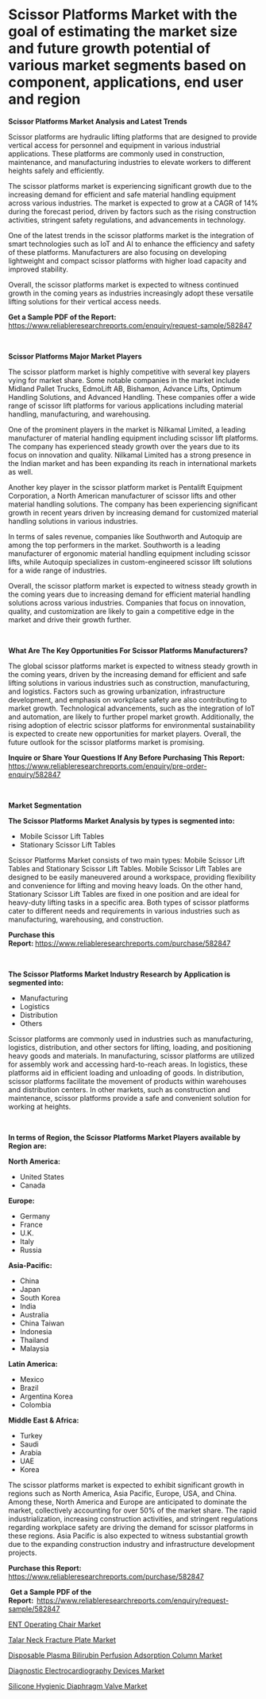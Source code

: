 <p><h1>Scissor Platforms Market with the goal of estimating the market size and future growth potential of various market segments based on component, applications, end user and region</h1></p><p><strong>Scissor Platforms Market Analysis and Latest Trends</strong></p>
<p><p>Scissor platforms are hydraulic lifting platforms that are designed to provide vertical access for personnel and equipment in various industrial applications. These platforms are commonly used in construction, maintenance, and manufacturing industries to elevate workers to different heights safely and efficiently.</p><p>The scissor platforms market is experiencing significant growth due to the increasing demand for efficient and safe material handling equipment across various industries. The market is expected to grow at a CAGR of 14% during the forecast period, driven by factors such as the rising construction activities, stringent safety regulations, and advancements in technology.</p><p>One of the latest trends in the scissor platforms market is the integration of smart technologies such as IoT and AI to enhance the efficiency and safety of these platforms. Manufacturers are also focusing on developing lightweight and compact scissor platforms with higher load capacity and improved stability.</p><p>Overall, the scissor platforms market is expected to witness continued growth in the coming years as industries increasingly adopt these versatile lifting solutions for their vertical access needs.</p></p>
<p><strong>Get a Sample PDF of the Report:&nbsp;</strong> <a href="https://www.reliableresearchreports.com/enquiry/request-sample/582847">https://www.reliableresearchreports.com/enquiry/request-sample/582847</a></p>
<p>&nbsp;</p>
<p><strong>Scissor Platforms Major Market Players</strong></p>
<p><p>The scissor platform market is highly competitive with several key players vying for market share. Some notable companies in the market include Midland Pallet Trucks, EdmoLift AB, Bishamon, Advance Lifts, Optimum Handling Solutions, and Advanced Handling. These companies offer a wide range of scissor lift platforms for various applications including material handling, manufacturing, and warehousing.</p><p>One of the prominent players in the market is Nilkamal Limited, a leading manufacturer of material handling equipment including scissor lift platforms. The company has experienced steady growth over the years due to its focus on innovation and quality. Nilkamal Limited has a strong presence in the Indian market and has been expanding its reach in international markets as well.</p><p>Another key player in the scissor platform market is Pentalift Equipment Corporation, a North American manufacturer of scissor lifts and other material handling solutions. The company has been experiencing significant growth in recent years driven by increasing demand for customized material handling solutions in various industries.</p><p>In terms of sales revenue, companies like Southworth and Autoquip are among the top performers in the market. Southworth is a leading manufacturer of ergonomic material handling equipment including scissor lifts, while Autoquip specializes in custom-engineered scissor lift solutions for a wide range of industries.</p><p>Overall, the scissor platform market is expected to witness steady growth in the coming years due to increasing demand for efficient material handling solutions across various industries. Companies that focus on innovation, quality, and customization are likely to gain a competitive edge in the market and drive their growth further.</p></p>
<p>&nbsp;</p>
<p><strong>What Are The Key Opportunities For Scissor Platforms Manufacturers?</strong></p>
<p><p>The global scissor platforms market is expected to witness steady growth in the coming years, driven by the increasing demand for efficient and safe lifting solutions in various industries such as construction, manufacturing, and logistics. Factors such as growing urbanization, infrastructure development, and emphasis on workplace safety are also contributing to market growth. Technological advancements, such as the integration of IoT and automation, are likely to further propel market growth. Additionally, the rising adoption of electric scissor platforms for environmental sustainability is expected to create new opportunities for market players. Overall, the future outlook for the scissor platforms market is promising.</p></p>
<p><strong>Inquire or Share Your Questions If Any Before Purchasing This Report:</strong> <a href="https://www.reliableresearchreports.com/enquiry/pre-order-enquiry/582847">https://www.reliableresearchreports.com/enquiry/pre-order-enquiry/582847</a></p>
<p>&nbsp;</p>
<p><strong>Market Segmentation</strong></p>
<p><strong>The Scissor Platforms Market Analysis by types is segmented into:</strong></p>
<p><ul><li>Mobile Scissor Lift Tables</li><li>Stationary Scissor Lift Tables</li></ul></p>
<p><p>Scissor Platforms Market consists of two main types: Mobile Scissor Lift Tables and Stationary Scissor Lift Tables. Mobile Scissor Lift Tables are designed to be easily maneuvered around a workspace, providing flexibility and convenience for lifting and moving heavy loads. On the other hand, Stationary Scissor Lift Tables are fixed in one position and are ideal for heavy-duty lifting tasks in a specific area. Both types of scissor platforms cater to different needs and requirements in various industries such as manufacturing, warehousing, and construction.</p></p>
<p><strong>Purchase this Report:&nbsp;</strong><a href="https://www.reliableresearchreports.com/purchase/582847">https://www.reliableresearchreports.com/purchase/582847</a></p>
<p>&nbsp;</p>
<p><strong>The Scissor Platforms Market Industry Research by Application is segmented into:</strong></p>
<p><ul><li>Manufacturing</li><li>Logistics</li><li>Distribution</li><li>Others</li></ul></p>
<p><p>Scissor platforms are commonly used in industries such as manufacturing, logistics, distribution, and other sectors for lifting, loading, and positioning heavy goods and materials. In manufacturing, scissor platforms are utilized for assembly work and accessing hard-to-reach areas. In logistics, these platforms aid in efficient loading and unloading of goods. In distribution, scissor platforms facilitate the movement of products within warehouses and distribution centers. In other markets, such as construction and maintenance, scissor platforms provide a safe and convenient solution for working at heights.</p></p>
<p>&nbsp;</p>
<p><strong>In terms of Region, the Scissor Platforms Market Players available by Region are:</strong></p>
<p>
    <p> <strong> North America: </strong>
        <ul>
            <li>United States</li>
            <li>Canada</li>
        </ul>
        </p> 
    <p> <strong> Europe: </strong>
        <ul>
            <li>Germany</li>
            <li>France</li>
            <li>U.K.</li>
            <li>Italy</li>
            <li>Russia</li>
        </ul>
        </p> 
    <p> <strong> Asia-Pacific: </strong>
        <ul>
            <li>China</li>
            <li>Japan</li>
            <li>South Korea</li>
            <li>India</li>
            <li>Australia</li>
            <li>China Taiwan</li>
            <li>Indonesia</li>
            <li>Thailand</li>
            <li>Malaysia</li>
        </ul>
        </p> 
    <p> <strong> Latin America: </strong>
        <ul>
            <li>Mexico</li>
            <li>Brazil</li>
            <li>Argentina Korea</li>
            <li>Colombia</li>
        </ul>
        </p> 
    <p> <strong> Middle East & Africa: </strong>
        <ul>
            <li>Turkey</li>
            <li>Saudi</li>
            <li>Arabia</li>
            <li>UAE</li>
            <li>Korea</li>
        </ul>
    </p>
    </p>
<p><p>The scissor platforms market is expected to exhibit significant growth in regions such as North America, Asia Pacific, Europe, USA, and China. Among these, North America and Europe are anticipated to dominate the market, collectively accounting for over 50% of the market share. The rapid industrialization, increasing construction activities, and stringent regulations regarding workplace safety are driving the demand for scissor platforms in these regions. Asia Pacific is also expected to witness substantial growth due to the expanding construction industry and infrastructure development projects.</p></p>
<p><strong>Purchase this Report: </strong><a href="https://www.reliableresearchreports.com/purchase/582847">https://www.reliableresearchreports.com/purchase/582847</a></p>
<p>&nbsp;<strong>Get a Sample PDF of the Report:&nbsp;&nbsp;</strong><a href="https://www.reliableresearchreports.com/enquiry/request-sample/582847">https://www.reliableresearchreports.com/enquiry/request-sample/582847</a></p>
<p><strong></strong></p>
<p><p><a href="https://medium.com/@andrewhills1925/ent-operating-chair-nbsp-market-focuses-on-market-share-size-and-projected-forecast-till-2031-c9c2e2356aea">ENT Operating Chair Market</a></p><p><a href="https://medium.com/@caligoldner/talar-neck-fracture-plate-nbsp-market-focuses-on-market-share-size-and-projected-forecast-till-c8705c17b76c">Talar Neck Fracture Plate Market</a></p><p><a href="https://medium.com/@andrewhills1925/decoding-disposable-plasma-bilirubin-perfusion-adsorption-column-market-metrics-market-share-0010fe322c6c">Disposable Plasma Bilirubin Perfusion Adsorption Column Market</a></p><p><a href="https://medium.com/p/8c13aa32c4d4/edit">Diagnostic Electrocardiography Devices Market</a></p><p><a href="https://medium.com/@caligoldner/silicone-hygienic-diaphragm-valve-market-insight-market-trends-growth-forecasted-from-2024-to-573ffd07482b">Silicone Hygienic Diaphragm Valve Market</a></p></p>